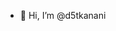 - 👋 Hi, I’m @d5tkanani
<!---
- 👀 I’m interested in ...
- 🌱 I’m currently learning ...
- 💞️ I’m looking to collaborate on ...
- 📫 How to reach me ...
- 😄 Pronouns: ...
- ⚡ Fun fact: ...
--->
<!---
d5tkanani/d5tkanani is a ✨ special ✨ repository because its `README.md` (this file) appears on your GitHub profile.
You can click the Preview link to take a look at your changes.
--->
